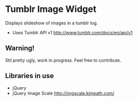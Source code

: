 # Tumblr Image Widget
Displays slideshow of images in a tumblr log.

* Uses Tumblr API v1 http://www.tumblr.com/docs/en/api/v1

## Warning!
Stil pretty ugly, work in progress. Feel free to contribute.

## Libraries in use
* jQuery
* jQuery Image Scale http://imgscale.kjmeath.com/
